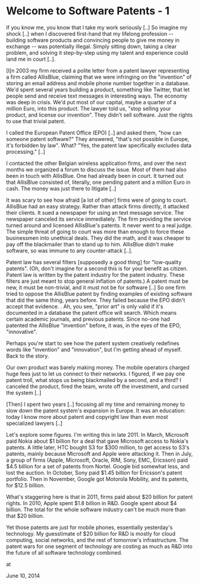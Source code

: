 # Welcome to Software Patents - 1
If you know me, you know that I take my work seriously [..] So imagine my shock [..] when I discovered first-hand that my lifelong profession -- building software products and convincing people to give me money in exchange -- was potentially illegal. Simply sitting down, taking a clear problem, and solving it step-by-step using my talent and experience could land me in court [..].

[I]n 2003 my firm received a polite letter from a patent lawyer representing a firm called AllisBlue, claiming that we were infringing on the "invention" of storing an email address and mobile phone number together in a database. We'd spent several years building a product, something like Twitter, that let people send and receive text messages in interesting ways. The economy was deep in crisis. We'd put most of our capital, maybe a quarter of a million Euro, into this product. The lawyer told us, "stop selling your product, and license our invention". They didn't sell software. Just the rights to use that trivial patent.

I called the European Patent Office (EPO) [..] and asked them, "how can someone patent software?" They answered, "that's not possible in Europe, it's forbidden by law". What? "Yes, the patent law specifically excludes data processing." [..]

I contacted the other Belgian wireless application firms, and over the next months we organized a forum to discuss the issue. Most of them had also been in touch with AllisBlue. One had already been in court. It turned out that AllisBlue consisted of, literally, one pending patent and a million Euro in cash. The money was just there to litigate [..]

It was scary to see how afraid [a lot of  other] firms were of going to court. AllisBlue had an easy strategy. Rather than attack firms directly, it attacked their clients. It sued a newspaper for using an text message service. The newspaper canceled its service immediately. The firm providing the service turned around and licensed AllisBlue's patents. It never went to a real judge. The simple threat of going to court was more than enough to force these businessmen into unethical deals. They did the math, and it was cheaper to pay off the blackmailer than to stand up to him. AllisBlue didn't make software, so was immune to any counter-attack [..].

Patent law has several filters [supposedly a good thing] for "low-quality patents". (Oh, don't imagine for a second this is for your benefit as citizen. Patent law is written by the patent industry for the patent industry. These filters are just meant to stop general inflation of patents.) A patent must be new, it must be non-trivial, and it must not be for software [..] So one firm tried to oppose the AllisBlue patent by finding examples of existing software that did the same thing, years before. They failed because the EPO didn't accept that evidence. . Ah, you see, "prior art" is only valid if it's documented in a database the patent office will search. Which means certain academic journals, and previous patents. Since no-one had patented the AllisBlue "invention" before, it was, in the eyes of the EPO, "innovative".

Perhaps you're start to see how the patent system creatively redefines words like "invention" and "innovation", but I'm getting ahead of myself. Back to the story.

Our own product was barely making money. The mobile operators charged huge fees just to let us connect to their networks. I figured, if we pay one patent troll, what stops us being blackmailed by a second, and a third? I canceled the product, fired the team, wrote off the investment, and cursed the system [..]

[Then] I spent two years [..] focusing all my time and remaining money to slow down the patent system's expansion in Europe. It was an education: today I know more about patent and copyright law than even most specialized lawyers [..]

Let's explore some figures. I'm writing this in late 2011. In March, Microsoft paid Nokia about $1 billion for a deal that gave Microsoft access to Nokia's patents. A little later, HTC bought S3 for $300 million, to get access to S3's patents, mainly because Microsoft and Apple were attacking it. Then in July, a group of firms (Apple, Microsoft, Oracle, RIM, Sony, EMC, Ericsson) paid $4.5 billion for a set of patents from Nortel. Google bid somewhat less, and lost the auction. In October, Sony paid $1.45 billion for Ericsson's patent portfolio. Then in November, Google got Motorola Mobility, and its patents, for $12.5 billion.

What's staggering here is that in 2011, firms paid about $20 billion for patent rights. In 2010, Apple spent $1.8 billion in R&D. Google spent about $4 billion. The total for the whole software industry can't be much more than that $20 billion.

Yet those patents are just for mobile phones, essentially yesterday's technology. My guesstimate of $20 billion for R&D is mostly for cloud computing, social networks, and the rest of tomorrow's infrastructure. The patent wars for one segment of technology are costing as much as R&D into the future of all software technology combined.







at

June 10, 2014















